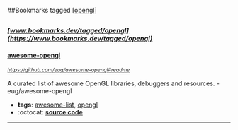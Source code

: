 ##Bookmarks tagged [[opengl]](https://www.bookmarks.dev?q=[opengl])

_<sup><sup>[www.bookmarks.dev/tagged/opengl](https://www.bookmarks.dev/tagged/opengl)</sup></sup>_
---
#### [awesome-opengl](https://github.com/eug/awesome-opengl#readme)
_<sup>https://github.com/eug/awesome-opengl#readme</sup>_

A curated list of awesome OpenGL libraries, debuggers and resources. - eug/awesome-opengl
* **tags**: [awesome-list](../tagged/awesome-list.md), [opengl](../tagged/opengl.md)
* :octocat: **[source code](https://github.com/eug/awesome-opengl#readme)**
---
